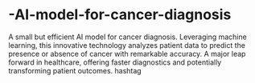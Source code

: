 # -AI-model-for-cancer-diagnosis
A small but efficient AI model for cancer diagnosis. Leveraging machine learning, this innovative technology analyzes patient data to predict the presence or absence of cancer with remarkable accuracy. A major leap forward in healthcare, offering faster diagnostics and potentially transforming patient outcomes. hashtag
